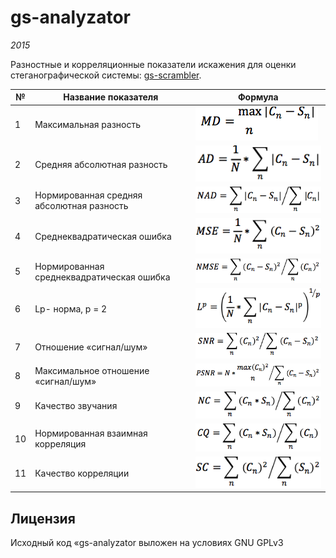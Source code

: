 # gs-analyzator

*2015*

Разностные и корреляционные показатели искажения для оценки стеганографической системы: [gs-scrambler](https://github.com/Galarius/gs-scrambler).

| №|Название показателя|Формула|
| -------- | -------- | -------- |
| 1|Максимальная разность|![10.0](readme.images/10.0.indicator.formula.png) |
| 2|Средняя абсолютная разность|![10.1](readme.images/10.1.indicator.formula.png) |
| 3|Нормированная средняя абсолютная разность|![10.2](readme.images/10.2.indicator.formula.png) |
| 4|Среднеквадратическая ошибка|![10.3](readme.images/10.3.indicator.formula.png) |
| 5|Нормированная среднеквадратическая ошибка|![10.4](readme.images/10.4.indicator.formula.png) |
| 6|Lp- норма, p = 2|![10.5](readme.images/10.5.indicator.formula.png) |
| 7|Отношение «сигнал/шум»|![10.6](readme.images/10.6.indicator.formula.png) |
| 8|Максимальное отношение «сигнал/шум»|![10.7](readme.images/10.7.indicator.formula.png) |
| 9|Качество звучания|![10.8](readme.images/10.8.indicator.formula.png) |
| 10|Нормированная взаимная корреляция|![10.9](readme.images/10.9.indicator.formula.png) |
| 11|Качество корреляции|![10.10](readme.images/10.10.indicator.formula.png) |

## Лицензия

Исходный код «gs-analyzator выложен на условиях GNU GPLv3